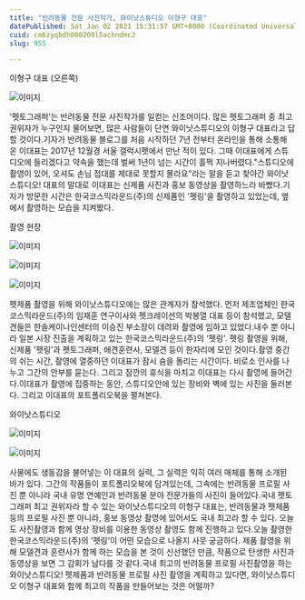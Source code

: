 ```yaml
---
title: "반려동물 전문 사진작가, 와이낫스튜디오 이형구 대표"
datePublished: Sat Jan 02 2021 15:31:57 GMT+0000 (Coordinated Universal Time)
cuid: cm6zyqbdh000209l5achndmc2
slug: 955

---
```



이형구 대표 (오른쪽)

![이미지](https://cdn.hashnode.com/res/hashnode/image/upload/v1739246944813/50141ac2-9258-4195-808a-10979071b6af.jpeg)

'펫토그래퍼'는 반려동물 전문 사진작가를 일컫는 신조어이다. 많은 펫토그래퍼 중 최고 권위자가 누구인지 물어보면, 많은 사람들이 단연 와이낫스튜디오의 이형구 대표라고 답할 것이다.기자가 반려동물 블로그를 처음 시작하던 7년 전부터 온라인을 통해 소통해 온 이대표는 2017년 12월경 서울 갤럭시펫에서 만난 적이 있다. 그때 이대표에게 스튜디오에 들리겠다고 약속을 했는데 벌써 1년이 넘는 시간이 흘쩍 지나버렸다."스튜디오에 촬영이 있어, 오셔도 손님 접대를 제대로 못할지 몰라요"라는 말을 듣고 찾아간 와이낫 스튜디오! 대표의 말대로 이대표는 신제품 사진과 홍보 동영상을 촬영하느라 바빴다.기자가 방문한 시간은 한국코스믹라운드(주)의 신제품인 '펫링'을 촬영하고 있었는데, 옆에서 촬영하는 모습을 지켜봤다.

촬영 현장

![이미지](https://cdn.hashnode.com/res/hashnode/image/upload/v1739246946792/035d4c42-9d5c-4509-a91b-fb7e73b61342.jpeg)

![이미지](https://cdn.hashnode.com/res/hashnode/image/upload/v1739246948326/cab33cad-8a99-4ee5-8c2d-380a47220365.jpeg)

![이미지](https://cdn.hashnode.com/res/hashnode/image/upload/v1739246950034/6bfd9bed-e5d3-49b3-b1d4-9e90735068b6.jpeg)

펫제품 촬영을 위해 와이낫스튜디오에는 많은 관계자가 참석했다. 먼저 제조업체인 한국코스믹라운드(주)의 임재훈 연구이사와 펫크레이션의 박봉열 대표 등이 참석했고, 모델견들은 한솔케이나인센터의 이승진 부소장이 데려와 촬영에 임하고 있었다.내수 뿐 아니라 일본 시장 진출을 계획하고 있는 한국코스믹라운드(주)의 '펫링'. 펫링 촬영을 위해, 신제품 '펫링'과 펫토그래퍼, 애견훈련사, 모델견 등이 한자리에 모인 것이다.촬영 중간의 쉬는 시간, 촬영에 열중하던 이대표가 잠시 숨을 돌리는 시간이다. 비로소 인사를 나누고 그간의 안부를 묻는다. 그리고 잠깐의 휴식을 마치고 이대표는 다시 촬영에 들어간다.이대표가 촬영에 집중하는 동안, 스튜디오안에 있는 장비와 벽에 있는 사진을 둘러본다. 그리고 이대표의 포트폴리오북을 펼쳐본다.

와이낫스튜디오

![이미지](https://cdn.hashnode.com/res/hashnode/image/upload/v1739246951644/1c72c06d-64b2-4a70-9656-027298026b61.jpeg)

![이미지](https://cdn.hashnode.com/res/hashnode/image/upload/v1739246953311/18cc62b7-0583-44d0-8608-b261a7063fc9.jpeg)

사물에도 생동감을 불어넣는 이 대표의 실력, 그 실력은 익히 여러 매체를 통해 소개된 바가 있다. 그간의 작품들이 포트폴리오북에 담겨있는데, 그속에는 반려동물 프로필 사진 뿐 아니라 국내 유명 연예인과 반려동물 분야 전문가들의 사진이 들어있다.국내 펫토그래퍼 최고 권위자라 할 수 있는 와이낫스튜디오의 이형구 대표는, 반려동물과 펫제품 등의 프로필 사진 뿐 아니라, 홍보 동영상 촬영에 있어서도 국내 최고라 할 수 있다. 오늘도 사진촬영과 함께 영상 장비를 이용한 동영상 촬영도 함께 진행하고 있다.오늘 촬영한 한국코스믹라운드(주)의 '펫링'이 어떤 모습으로 나올지 사뭇 궁금하다. 제품 촬영을 위해 모델견과 훈련사가 함께 하는 모습을 본 것이 신선했던 만큼, 작품으로 탄생한 사진과 동영상을 보면 그 감회가 남다를 것 같다.국내 최고의 반려동물 프로필 사진촬영을 하는 와이낫스튜디오! 펫제품과 반려동물 프로필 사진 촬영을 계획하고 있다면, 와이낫스튜디오 이형구 대표와 함께 최고의 작품을 만들어보는 것은 어떨까?